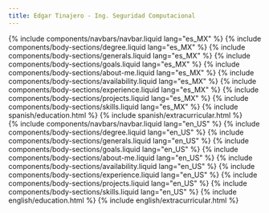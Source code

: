 ```yaml
---
title: Edgar Tinajero - Ing. Seguridad Computacional
---
```

<div id="es">
  {% include components/navbars/navbar.liquid lang="es_MX" %}
  {% include components/body-sections/degree.liquid lang="es_MX" %}
  {% include components/body-sections/generals.liquid lang="es_MX" %}
  {% include components/body-sections/goals.liquid lang="es_MX" %}
  {% include components/body-sections/about-me.liquid lang="es_MX" %}
  {% include components/body-sections/availability.liquid lang="es_MX" %}
  {% include components/body-sections/experience.liquid lang="es_MX" %}
  {% include components/body-sections/projects.liquid lang="es_MX" %}
  {% include components/body-sections/skills.liquid lang="es_MX" %}
  {% include spanish/education.html %}
  {% include spanish/extracurricular.html %}
</div>

<div id="en">
  {% include components/navbars/navbar.liquid lang="en_US" %}
  {% include components/body-sections/degree.liquid lang="en_US" %}
  {% include components/body-sections/generals.liquid lang="en_US" %}
  {% include components/body-sections/goals.liquid lang="en_US" %}
  {% include components/body-sections/about-me.liquid lang="en_US" %}
  {% include components/body-sections/availability.liquid lang="en_US" %}
  {% include components/body-sections/experience.liquid lang="en_US" %}
  {% include components/body-sections/projects.liquid lang="en_US" %}
  {% include components/body-sections/skills.liquid lang="en_US" %}
  {% include english/education.html %}
  {% include english/extracurricular.html %}
</div>
